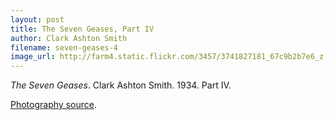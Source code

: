 ```yaml
---
layout: post
title: The Seven Geases, Part IV
author: Clark Ashton Smith
filename: seven-geases-4
image_url: http://farm4.static.flickr.com/3457/3741827181_67c9b2b7e6_z.jpg
---
```


_The Seven Geases_.  Clark Ashton Smith.  1934.  Part IV.

[Photography source](http://www.flickr.com/photos/anonymouscollective/3741827181/).